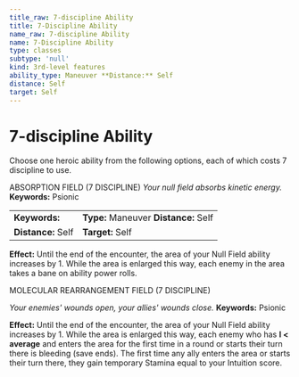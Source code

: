 ```yaml
---
title_raw: 7-discipline Ability
title: 7-Discipline Ability
name_raw: 7-discipline Ability
name: 7-Discipline Ability
type: classes
subtype: 'null'
kind: 3rd-level features
ability_type: Maneuver **Distance:** Self
distance: Self
target: Self
---
```


# 7-discipline Ability

Choose one heroic ability from the following options, each of which costs 7 discipline to use.

ABSORPTION FIELD (7 DISCIPLINE) *Your null field absorbs kinetic energy.* **Keywords:** Psionic

|                    |                                       |
| :----------------- | :------------------------------------ |
| **Keywords:**      | **Type:** Maneuver **Distance:** Self |
| **Distance:** Self | **Target:** Self                      |

**Effect:** Until the end of the encounter, the area of your Null Field ability increases by 1. While the area is enlarged this way, each enemy in the area takes a bane on ability power rolls.

MOLECULAR REARRANGEMENT FIELD (7 DISCIPLINE)

*Your enemies' wounds open, your allies' wounds close.* **Keywords:** Psionic

**Effect:** Until the end of the encounter, the area of your Null Field ability increases by 1. While the area is enlarged this way, each enemy who has **I \< average** and enters the area for the first time in a round or starts their turn there is bleeding (save ends). The first time any ally enters the area or starts their turn there, they gain temporary Stamina equal to your Intuition score.
